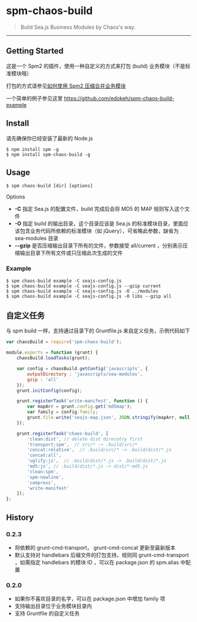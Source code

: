 # spm-chaos-build

> Build Sea.js Business Modules by Chaos's way.

-----

## Getting Started

这是一个 Spm2 的插件，使用一种自定义的方式来打包 (build) 业务模块（不是标准模块哦）

打包的方式请参见[如何使用 Spm2 压缩合并业务模块](http://chaoskeh.com/blog/how-to-build-seajs-business-module-by-spm2.html)

一个简单的例子参见这里 https://github.com/edokeh/spm-chaos-build-example

## Install

请先确保你已经安装了最新的 Node.js

    $ npm install spm -g
    $ npm install spm-chaos-build -g

## Usage

    $ spm chaos-build [dir] [options]

Options

* **-C**         指定 Sea.js 的配置文件，build 完成后会将 MD5 的 MAP 规则写入这个文件
* **-O**         指定 build 的输出目录，这个目录应该是 Sea.js 的标准模块目录，里面应该包含业务代码所依赖的标准模块（如 jQuery），可省略此参数，缺省为 sea-modules 目录
* **--gzip**  是否压缩输出目录下所有的文件，参数接受 all/current ，分别表示压缩输出目录下所有文件或只压缩此次生成的文件
 
### Example
    
    $ spm chaos-build example -C seajs-config.js
    $ spm chaos-build example -C seajs-config.js --gzip current
    $ spm chaos-build example -C seajs-config.js -O ../modules
    $ spm chaos-build example -C seajs-config.js -O libs --gzip all
    
    
## 自定义任务

与 spm build 一样，支持通过目录下的 Gruntfile.js 来自定义任务，示例代码如下

```javascript
var chaosBuild = require('spm-chaos-build');

module.exports = function (grunt) {
    chaosBuild.loadTasks(grunt);

    var config = chaosBuild.getConfig('javascripts', {
        outputDirectory : 'javascripts/sea-modules',
        gzip : 'all'
    });
    grunt.initConfig(config);

    grunt.registerTask('write-manifest', function () {
        var mapArr = grunt.config.get('md5map');
        var family = config.family;
        grunt.file.write('seajs-map.json', JSON.stringify(mapArr, null, '\t'));
    });

    grunt.registerTask('chaos-build', [
        'clean:dist', // delete dist direcotry first
        'transport:spm',  // src/* -> .build/src/*
        'concat:relative',  // .build/src/* -> .build/dist/*.js
        'concat:all',
        'uglify:js',  // .build/dist/*.js -> .build/dist/*.js
        'md5:js', // .build/dist/*.js -> dist/*-md5.js
        'clean:spm',
        'spm-newline',
        'compress',
        'write-manifest'
    ]);
};
```

## History

### 0.2.3
* 将依赖的 grunt-cmd-transport， grunt-cmd-concat 更新至最新版本
* 默认支持对 handlebars 后缀文件的打包支持，规则同 grunt-cmd-transport ，如需指定 handlebars 的模块 ID ，可以在 package.json 的 spm.alias 中配置

### 0.2.0
* 如果你不喜欢目录的名字，可以在 package.json 中增加 family 项
* 支持输出目录位于业务模块目录内
* 支持 Gruntfile 的自定义任务
